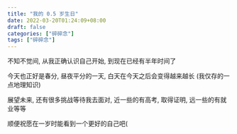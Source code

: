 ```yaml
---
title: "我的 0.5 岁生日"
date: 2022-03-20T01:24:09+08:00
draft: false
categories: ["碎碎念"]
tags: ["碎碎念"]
---
```


不知不觉间, 从我正确认识自己开始, 到现在已经有半年时间了

今天也正好是春分, 昼夜平分的一天, 白天在今天之后会变得越来越长 (我仅存的一点地理知识)

展望未来, 还有很多挑战等待我去面对, 近一些的有高考, 取得证明, 远一些的有就业等等

顺便祝愿在一岁时能看到一个更好的自己吧(
